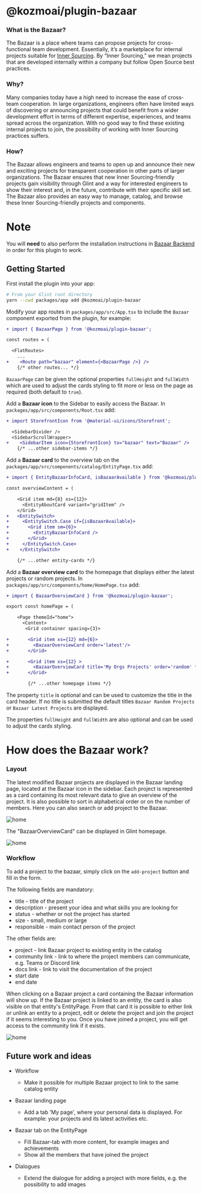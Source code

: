 # @kozmoai/plugin-bazaar

### What is the Bazaar?

The Bazaar is a place where teams can propose projects for cross-functional team development. Essentially, it’s a marketplace for internal projects suitable for [Inner Sourcing](https://en.wikipedia.org/wiki/Inner_source). By “Inner Sourcing,” we mean projects that are developed internally within a company but follow Open Source best practices.

### Why?

Many companies today have a high need to increase the ease of cross-team cooperation. In large organizations, engineers often have limited ways of discovering or announcing projects that could benefit from a wider development effort in terms of different expertise, experiences, and teams spread across the organization. With no good way to find these existing internal projects to join, the possibility of working with Inner Sourcing practices suffers.

### How?

The Bazaar allows engineers and teams to open up and announce their new and exciting projects for transparent cooperation in other parts of larger organizations. The Bazaar ensures that new Inner Sourcing-friendly projects gain visibility through Glint and a way for interested engineers to show their interest and, in the future, contribute with their specific skill set. The Bazaar also provides an easy way to manage, catalog, and browse these Inner Sourcing-friendly projects and components.

# Note

You will **need** to also perform the installation instructions in [Bazaar Backend](https://github.com/kozmoai/glint/tree/master/plugins/bazaar-backend) in order for this plugin to work.

## Getting Started

First install the plugin into your app:

```bash
# From your Glint root directory
yarn --cwd packages/app add @kozmoai/plugin-bazaar
```

Modify your app routes in `packages/app/src/App.tsx` to include the `Bazaar` component exported from the plugin, for example:

```diff
+ import { BazaarPage } from '@kozmoai/plugin-bazaar';

const routes = (

  <FlatRoutes>
    ...
+    <Route path="bazaar" element={<BazaarPage />} />
    {/* other routes... */}

```

`BazaarPage` can be given the optional properties `fullHeight` and `fullWidth` which are used to adjust the cards styling to fit more or less on the page as required (both default to `true`).

Add a **Bazaar icon** to the Sidebar to easily access the Bazaar. In `packages/app/src/components/Root.tsx` add:

```diff
+ import StorefrontIcon from '@material-ui/icons/Storefront';

  <SidebarDivider />
  <SidebarScrollWrapper>
+    <SidebarItem icon={StorefrontIcon} to="bazaar" text="Bazaar" />
    {/* ...other sidebar-items */}
```

Add a **Bazaar card** to the overview tab on the `packages/app/src/components/catalog/EntityPage.tsx` add:

```diff
+ import { EntityBazaarInfoCard, isBazaarAvailable } from '@kozmoai/plugin-bazaar';

const overviewContent = (

    <Grid item md={8} xs={12}>
      <EntityAboutCard variant="gridItem" />
    </Grid>
+   <EntitySwitch>
+     <EntitySwitch.Case if={isBazaarAvailable}>
+       <Grid item sm={6}>
+         <EntityBazaarInfoCard />
+       </Grid>
+     </EntitySwitch.Case>
+    </EntitySwitch>

    {/* ...other entity-cards */}
```

Add a **Bazaar overview card** to the homepage that displays either the latest projects or random projects. In `packages/app/src/components/home/HomePage.tsx` add:

```diff
+ import { BazaarOverviewCard } from '@kozmoai/plugin-bazaar';

export const homePage = (

    <Page themeId="home">
      <Content>
       <Grid container spacing={3}>

+       <Grid item xs={12} md={6}>
+         <BazaarOverviewCard order='latest'/>
+       </Grid>

+       <Grid item xs={12} >
+         <BazaarOverviewCard title='My Orgs Projects' order='random' fullWidth fullHeight />
+       </Grid>

        {/* ...other homepage items */}
```

The property `title` is optional and can be used to customize the title in the card header. If no title is submitted the default titles `Bazaar Random Projects` or `Bazaar Latest Projects` are displayed.

The properties `fullHeight` and `fullWidth` are also optional and can be used to adjust the cards styling.

# How does the Bazaar work?

### Layout

The latest modified Bazaar projects are displayed in the Bazaar landing page, located at the Bazaar icon in the sidebar. Each project is represented as a card containing its most relevant data to give an overview of the project. It is also possible to sort in alphabetical order or on the number of members. Here you can also search or add project to the Bazaar.

![home](media/layout.png)

The "BazaarOverviewCard" can be displayed in Glint homepage.

![home](media/overviewCard.png)

### Workflow

To add a project to the bazaar, simply click on the `add-project` button and fill in the form.

The following fields are mandatory:

- title - title of the project
- description - present your idea and what skills you are looking for
- status - whether or not the project has started
- size - small, medium or large
- responsible - main contact person of the project

The other fields are:

- project - link Bazaar project to existing entity in the catalog
- community link - link to where the project members can communicate, e.g. Teams or Discord link
- docs link - link to visit the documentation of the project
- start date
- end date

When clicking on a Bazaar project a card containing the Bazaar information will show up. If the Bazaar project is linked to an entity, the card is also visible on that entity's EntityPage. From that card it is possible to either link or unlink an entity to a project, edit or delete the project and join the project if it seems interesting to you. Once you have joined a project, you will get access to the community link if it exists.

![home](media/demo.gif)

## Future work and ideas

- Workflow

  - Make it possible for multiple Bazaar project to link to the same catalog entity

- Bazaar landing page

  - Add a tab 'My page', where your personal data is displayed. For example: your projects and its latest activities etc.

- Bazaar tab on the EntityPage

  - Fill Bazaar-tab with more content, for example images and achievements
  - Show all the members that have joined the project

- Dialogues

  - Extend the dialogue for adding a project with more fields, e.g. the possibility to add images
